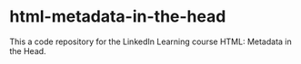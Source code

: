 # html-metadata-in-the-head
This a code repository for the LinkedIn Learning course HTML: Metadata in the Head.
